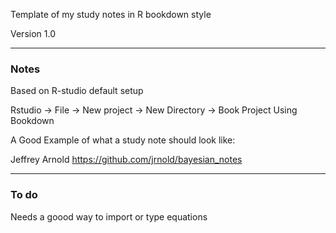Template of my study notes in R bookdown style

Version 1.0


---------------------------------------------------------------------------------------
### Notes

Based on R-studio default setup

Rstudio -> File -> New project -> New Directory -> Book Project Using Bookdown

A Good Example of what a study note should look like: 

Jeffrey Arnold https://github.com/jrnold/bayesian_notes 

---------------------------------------------------------------------------------------
### To do

Needs a goood way to import or type equations
